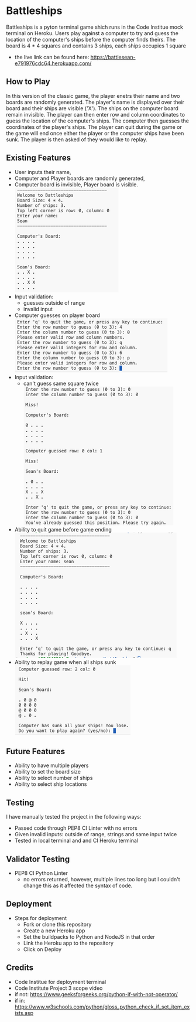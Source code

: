 # Battleships

Battleships is a pyton terminal game shich runs in the Code Institue mock terminal on Heroku.
Users play against a computer to try and guess the location of the computer's ships before the computer finds theirs.
The board is 4 * 4 squares and contains 3 ships, each ships occupies 1 square
- the live link can be found here: <https://battlesean-e791976cdc64.herokuapp.com/>

## How to Play
In this version of the classic game, the player enetrs their name and two boards are randomly generated.
The player's name is displayed over their board and their ships are visible ('X'). The ships on the computer board remain invisible.
The player can then enter row and column coordinates to guess the location of the computer's ships.
The computer then guesses the coordinates of the player's ships.
The player can quit during the game or the game will end once either the player or the computer ships have been sunk.
The player is then asked of they would like to replay.

## Existing Features
- User inputs their name,
- Computer and Player boards are randomly generated,
- Computer board is invisible, Player board is visible.
![name input, board generation](assets/images/setup.png)
- Input validation:
  - guesses outside of range
  - invalid input
- Computer guesses on player board
![validate coordinates, outside range and letters](assets/images/validate%20coordinates%20-%20too%20big,%20letters.png)
- Input validation: 
  - can't guess same square twice
![validate coordinates, same coordinates](assets/images/validate%20coordinates,%20same%20coordinates.png)
- Ability to quit game before game ending
![ability to quit during game](assets/images/ability%20to%20quit%20mid%20game.png)
- Ability to replay game when all ships sunk
![option to replay when ships sunk](assets/images/replay%20game%20ships%20sunk.png)

## Future Features
- Ability to have multiple players
- Ability to set the board size
- Ability to select number of ships
- Ability to select ship locations

## Testing
I have manually tested the project in the following ways:
- Passed code through PEP8 CI Linter with no errors
- Given invalid inputs: outside of range, strings and same input twice
- Tested in local terminal and and CI Heroku terminal

## Validator Testing
- PEP8 CI Python Linter
  - no errors returned, however, multiple lines too long but I couldn't change this as it affected the syntax of code.

## Deployment
- Steps for deployment
  - Fork or clone this repository
  - Create a new Heroku app
  - Set the buildpacks to Python and NodeJS in that order
  - Link the Heroku app to the repository
  - Click on Deploy

## Credits
 - Code Institue for deployment terminal
 - Code Institute Project 3 scope video
 - if not: <https://www.geeksforgeeks.org/python-if-with-not-operator/>
 - if in: <https://www.w3schools.com/python/gloss_python_check_if_set_item_exists.asp>
